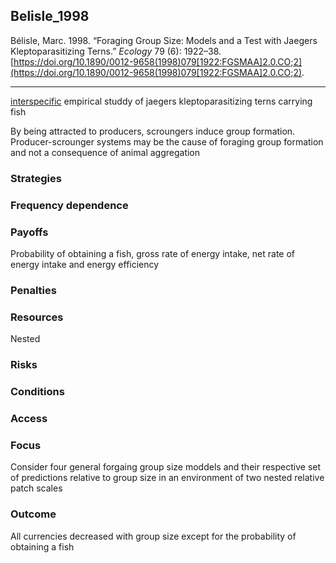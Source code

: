 ## Belisle_1998

Bélisle, Marc. 1998. “Foraging Group Size: Models and a Test with Jaegers Kleptoparasitizing Terns.” _Ecology_ 79 (6): 1922–38. [https://doi.org/10.1890/0012-9658(1998)079[1922:FGSMAA]2.0.CO;2](https://doi.org/10.1890/0012-9658(1998)079[1922:FGSMAA]2.0.CO;2).

---
[interspecific](../topics/interspecific.md) empirical studdy of jaegers kleptoparasitizing terns carrying fish

By being attracted to producers, scroungers induce group formation. Producer-scrounger systems may be the cause of foraging group formation and not a consequence of animal aggregation

### Strategies

### Frequency dependence

### Payoffs
Probability of obtaining a fish, gross rate of energy intake, net rate of energy intake and energy efficiency

### Penalties

### Resources
Nested 

### Risks

### Conditions

### Access

### Focus
Consider four general forgaing group size moddels and their respective set of predictions relative to group size in an environment of two nested relative patch scales

### Outcome
All currencies decreased with group size except for the probability of obtaining a fish